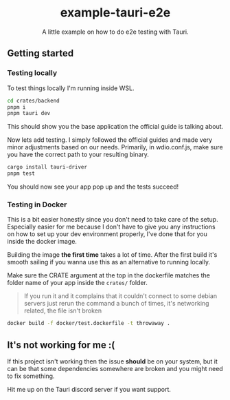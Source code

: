 <div align="center">

# example-tauri-e2e

A little example on how to do e2e testing with Tauri.

</div>

## Getting started

### Testing locally

To test things locally I'm running inside WSL.

```bash
cd crates/backend
pnpm i
pnpm tauri dev
```

This should show you the base application the official guide is talking about.

Now lets add testing. I simply followed the official guides and made very minor adjustments based on our needs. Primarily, in wdio.conf.js, make sure you have the correct path to your resulting binary.

```bash
cargo install tauri-driver
pnpm test
```

You should now see your app pop up and the tests succeed!

### Testing in Docker

This is a bit easier honestly since you don't need to take care of the setup. Especially easier for me because I don't have to give you any instructions on how to set up your dev environment properly, I've done that for you inside the docker image.

Building the image **the first time** takes a lot of time. After the first build it's smooth sailing if you wanna use this as an alternative to running locally.

Make sure the CRATE argument at the top in the dockerfile matches the folder name of your app inside the `crates/` folder.

> If you run it and it complains that it couldn't connect to some debian servers just rerun the command a bunch of times, it's networking related, the file isn't broken

```bash
docker build -f docker/test.dockerfile -t throwaway .
```

## It's not working for me :(

If this project isn't working then the issue **should** be on your system, but it can be that some dependencies somewhere are broken and you might need to fix something.

Hit me up on the Tauri discord server if you want support.
